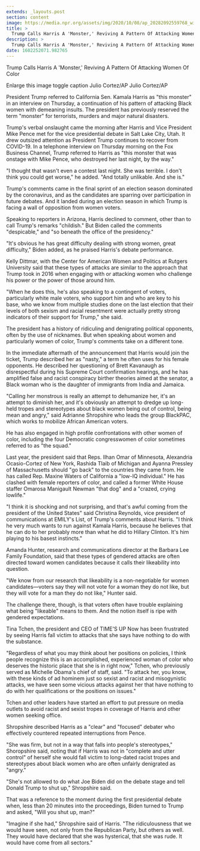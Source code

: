 ```yaml
--- 
extends: _layouts.post 
section: content 
image: https://media.npr.org/assets/img/2020/10/08/ap_20282092559768_wide-8514f5dbf6f1f4212ba6501d88a2247c4b182071.jpg?s=1400 
title: > 
  Trump Calls Harris A 'Monster,' Reviving A Pattern Of Attacking Women Of Color 
description: > 
  Trump Calls Harris A 'Monster,' Reviving A Pattern Of Attacking Women Of ColorEnlarge this image toggle caption Julio Cortez/AP Julio Cortez/APPresident Trump referred to California Sen. Kamala Harris as "this monster" in an interview on Thursday, a continuation of his pattern of attacking Black women with demeaning insults.It drew outsized attention as President Trump continues to recover from COVID-19.And it landed during an election season in which Trump is facing a wall of opposition from women voters.But when speaking about women and particularly women of color, Trump's comments take on a different tone.He has also engaged in high profile confrontations with other women of color, including the four Democratic congresswomen of color sometimes referred to as "the squad." 
date: 1602252071.982765 
--- 
```

Trump Calls Harris A 'Monster,' Reviving A Pattern Of Attacking Women Of Color

Enlarge this image toggle caption Julio Cortez/AP Julio Cortez/AP

President Trump referred to California Sen. Kamala Harris as "this monster" in an interview on Thursday, a continuation of his pattern of attacking Black women with demeaning insults. The president has previously reserved the term "monster" for terrorists, murders and major natural disasters.

Trump's verbal onslaught came the morning after Harris and Vice President Mike Pence met for the vice presidential debate in Salt Lake City, Utah. It drew outsized attention as President Trump continues to recover from COVID-19. In a telephone interview on Thursday morning on the Fox Business Channel, Trump referred to Harris as "this monster that was onstage with Mike Pence, who destroyed her last night, by the way."

"I thought that wasn't even a contest last night. She was terrible. I don't think you could get worse," he added. "And totally unlikable. And she is."

Trump's comments came in the final sprint of an election season dominated by the coronavirus, and as the candidates are sparring over participation in future debates. And it landed during an election season in which Trump is facing a wall of opposition from women voters.

Speaking to reporters in Arizona, Harris declined to comment, other than to call Trump's remarks "childish." But Biden called the comments "despicable," and "so beneath the office of the presidency."

"It's obvious he has great difficulty dealing with strong women, great difficulty," Biden added, as he praised Harris's debate performance.

Kelly Dittmar, with the Center for American Women and Politics at Rutgers University said that these types of attacks are similar to the approach that Trump took in 2016 when engaging with or attacking women who challenge his power or the power of those around him.

"When he does this, he's also speaking to a contingent of voters, particularly white male voters, who support him and who are key to his base, who we know from multiple studies done on the last election that their levels of both sexism and racial resentment were actually pretty strong indicators of their support for Trump," she said.

The president has a history of ridiculing and denigrating political opponents, often by the use of nicknames. But when speaking about women and particularly women of color, Trump's comments take on a different tone.

In the immediate aftermath of the announcement that Harris would join the ticket, Trump described her as "nasty," a term he often uses for his female opponents. He described her questioning of Brett Kavanaugh as disrespectful during his Supreme Court confirmation hearings, and he has amplified false and racist conspiracy birther theories aimed at the senator, a Black woman who is the daughter of immigrants from India and Jamaica.

"Calling her monstrous is really an attempt to dehumanize her, it's an attempt to diminish her, and it's obviously an attempt to dredge up long-held tropes and stereotypes about black women being out of control, being mean and angry," said Adrianne Shropshire who leads the group BlackPAC, which works to mobilize African American voters.

He has also engaged in high profile confrontations with other women of color, including the four Democratic congresswomen of color sometimes referred to as "the squad."

Last year, the president said that Reps. Ilhan Omar of Minnesota, Alexandria Ocasio-Cortez of New York, Rashida Tlaib of Michigan and Ayanna Pressley of Massachusetts should "go back" to the countries they came from. He has called Rep. Maxine Waters of California a "low-IQ individual." He has clashed with female reporters of color, and called a former White House staffer Omarosa Manigault Newman "that dog" and a "crazed, crying lowlife."

"I think it is shocking and not surprising, and that's awful coming from the president of the United States" said Christina Reynolds, vice president of communications at EMILY's List, of Trump's comments about Harris. "I think he very much wants to run against Kamala Harris, because he believes that he can do to her probably more than what he did to Hillary Clinton. It's him playing to his basest instincts."

Amanda Hunter, research and communications director at the Barbara Lee Family Foundation, said that these types of gendered attacks are often directed toward women candidates because it calls their likeability into question.

"We know from our research that likeability is a non-negotiable for women candidates—voters say they will not vote for a woman they do not like, but they will vote for a man they do not like," Hunter said.

The challenge there, though, is that voters often have trouble explaining what being "likeable" means to them. And the notion itself is ripe with gendered expectations.

Tina Tchen, the president and CEO of TIME'S UP Now has been frustrated by seeing Harris fall victim to attacks that she says have nothing to do with the substance.

"Regardless of what you may think about her positions on policies, I think people recognize this is an accomplished, experienced woman of color who deserves the historic place that she is in right now," Tchen, who previously served as Michelle Obama's chief of staff, said. "To attack her, you know, with these kinds of ad hominem just so sexist and racist and misogynistic attacks, we have seen some vicious attacks against her that have nothing to do with her qualifications or the positions on issues."

Tchen and other leaders have started an effort to put pressure on media outlets to avoid racist and sexist tropes in coverage of Harris and other women seeking office.

Shropshire described Harris as a "clear" and "focused" debater who effectively countered repeated interruptions from Pence.

"She was firm, but not in a way that falls into people's stereotypes," Shoropshire said, noting that if Harris was not in "complete and utter control" of herself she would fall victim to long-dated racist tropes and stereotypes about black women who are often unfairly denigrated as "angry."

"She's not allowed to do what Joe Biden did on the debate stage and tell Donald Trump to shut up," Shropshire said.

That was a reference to the moment during the first presidential debate when, less than 20 minutes into the proceedings, Biden turned to Trump and asked, "Will you shut up, man?"

"Imagine if she had," Shropshire said of Harris. "The ridiculousness that we would have seen, not only from the Republican Party, but others as well. They would have declared that she was hysterical, that she was rude. It would have come from all sectors."
